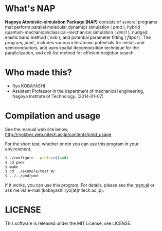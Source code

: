 # What's NAP
**Nagoya Atomistic-simulation Package (NAP)** consists of several programs that perform parallel molecular dynamics simulation ( *pmd* ),
hybrid quantum-mechanical/classical-mechanical simulation ( *qmcl* ), nudged elastic band method ( *neb* ),
and potential parameter fitting ( *fitpot* ).
The program, *pmd* , includes various interatomic potentials for metals and semiconductors,
and uses spatial decomposition technique for the parallelization, and cell-list method for efficient neighbor search.

# Who made this?
* Ryo KOBAYASHI
* Assistant Professor in the department of mechanical engineering, Nagoya Institute of Technology. (2014-01-07)

# Compilation and usage
See the manual web site below,
http://ryokbys.web.nitech.ac.jp/contents/pmd_usage

For the short test, whether or not you can use this program in your environment,

```bash
$ ./configure --prefix=$(pwd)
$ cd pmd/
$ make
$ cd ../example/test_W/
$ ../../pmd/pmd
```

If it works, you can use this program.
For details, please see the [manual](http://ryokbys.web.nitech.ac.jp/contents/pmd_usage) or ask me via e-mail (kobayashi.ryo[at]nitech.ac.jp).

# LICENSE
This software is released under the MIT License, see LICENSE.
